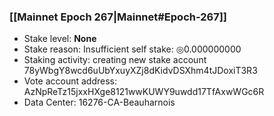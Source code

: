 ### [[Mainnet Epoch 267|Mainnet#Epoch-267]]
* Stake level: **None**
* Stake reason: Insufficient self stake: ◎0.000000000
* Staking activity: creating new stake account 78yWbgY8wcd6uUbYxuyXZj8dKidvDSXhm4tJDoxiT3R3
* Vote account address: AzNpReTz15jxxHXge8121wwKUWY9uwdd17TfAxwWGc6R
* Data Center: 16276-CA-Beauharnois
